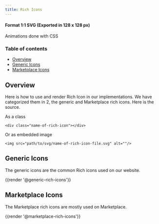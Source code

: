 ```yaml
---
title: Rich Icons
---
```


#### Format 1:1 SVG (Exported in 128 x 128 px)
Animations done with CSS

### Table of contents
<div class="row">    
    <div class="col-md-6">
      <ul class="document__unordered-list">
        <li class="document__unordered-list-item"><a  class="msds-link"href="#overview">Overview</a></li>
        <li class="document__unordered-list-item"><a  class="msds-link"href="#generic-icons">Generic Icons</a></li>
        <li class="document__unordered-list-item"><a  class="msds-link"href="#marketplace-icons">Marketplace Icons</a></li>
      </ul>     
    </div>
</div>

## Overview
Here is how to use and render Rich Icon in our implementations. We have categorized them in 2, the generic and Marketplace rich icons. Here is the source.

As a class
```
<div class="name-of-rich-icon"></div>
```

Or as embedded image
```
<img src="path/to/svg/name-of-rich-icon-file.svg" alt=""/>
```

## Generic Icons
The generic icons are the common Rich icons used on our website.

<div class="element-preview">
  <div class="element-preview__inner">
        {{render '@generic-rich-icons'}}
  </div>
</div>

## Marketplace Icons
The Marketplace rich icons are mostly used on Marketplace.
<div class="element-preview">
  <div class="element-preview__inner">
        {{render '@marketplace-rich-icons'}}
  </div>
</div>

<script>
  //Iniliazes JS each time a user changes the page - this is for fractle v1.3.0
  dispatchEvent(new Event('load'));
</script>